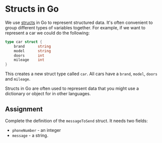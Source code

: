 # Structs in Go

We use [structs](https://go.dev/ref/spec#Struct_types) in Go to represent structured data. It's often convenient to group different types of variables together. For example, if we want to represent a car we could do the following:

```go
type car struct {
	brand      string
	model      string
	doors      int
	mileage    int
}
```

This creates a new struct type called `car`. All cars have a `brand`, `model`, `doors` and `mileage`.

Structs in Go are often used to represent data that you might use a dictionary or object for in other languages.

## Assignment

Complete the definition of the `messageToSend` struct. It needs two fields:

- `phoneNumber` - an integer
- `message` - a string.
